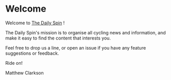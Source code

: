 # Welcome
Welcome to [The Daily Spin](https://dailyspin.co/) !

The Daily Spin's mission is to organise all cycling news and information, and make it easy to find the content that interests you.

Feel free to drop us a line, or open an issue if you have any feature suggestions or feedback.

Ride on!

Matthew Clarkson


